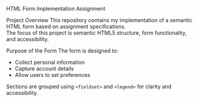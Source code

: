 HTML Form Implementation Assignment

 Project Overview
This repository contains my implementation of a semantic HTML form based on assignment specifications.  
The focus of this project is semantic HTML5 structure, form functionality, and accessibility.

Purpose of the Form
The form is designed to:
- Collect personal information
- Capture account details
- Allow users to set preferences

Sections are grouped using `<fieldset>` and `<legend>` for clarity and accessibility.